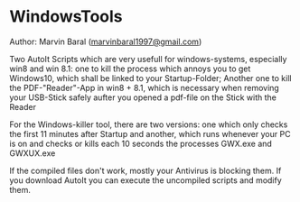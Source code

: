 # WindowsTools
Author: Marvin Baral (marvinbaral1997@gmail.com)

Two AutoIt Scripts which are very usefull for windows-systems, especially win8 and win 8.1: 
one to kill the process which annoys you to get Windows10, which shall be linked to your Startup-Folder; Another one to kill the PDF-"Reader"-App in win8 + 8.1, which is necessary when removing your USB-Stick safely aufter you opened a pdf-file on the Stick with the Reader

For the Windows-killer tool, there are two versions:
one which only checks the first 11 minutes after Startup 
and another, which runs whenever your PC is on and checks or kills each 10 seconds the processes GWX.exe and GWXUX.exe

If the compiled files don't work, mostly your Antivirus is blocking them.
If you download AutoIt you can execute the uncompiled scripts and modify them.
